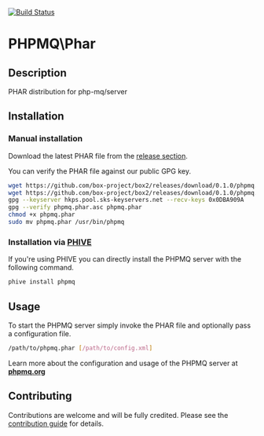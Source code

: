[![Build Status](https://travis-ci.org/php-mq/phar.svg?branch=master)](https://travis-ci.org/php-mq/phar) 

# PHPMQ\Phar

## Description

PHAR distribution for php-mq/server

## Installation

### Manual installation

Download the latest PHAR file from the [release section](https://github.com/php-mq/phar/releases/latest). 

You can verify the PHAR file against our public GPG key.

```bash
wget https://github.com/box-project/box2/releases/download/0.1.0/phpmq.phar
wget https://github.com/box-project/box2/releases/download/0.1.0/phpmq.phar.asc
gpg --keyserver hkps.pool.sks-keyservers.net --recv-keys 0x0DBA909A
gpg --verify phpmq.phar.asc phpmq.phar
chmod +x phpmq.phar
sudo mv phpmq.phar /usr/bin/phpmq
```

### Installation via [PHIVE](https://phar.io)

If you're using PHIVE you can directly install the PHPMQ server with the following command. 

```bash
phive install phpmq
```

## Usage

To start the PHPMQ server simply invoke the PHAR file and optionally pass a configuration file.

```bash
/path/to/phpmq.phar [/path/to/config.xml]
```

Learn more about the configuration and usage of the PHPMQ server at **[phpmq.org](https://phpmq.org)**

## Contributing

Contributions are welcome and will be fully credited. Please see the [contribution guide](CONTRIBUTING.md) for details.


